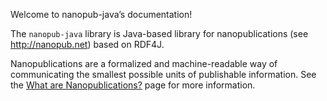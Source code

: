 Welcome to nanopub-java’s documentation!

The `nanopub-java` library is Java-based library for nanopublications (see http://nanopub.net) based on RDF4J.

Nanopublications are a formalized and machine-readable way of communicating the smallest possible units of publishable information. See the [What are Nanopublications?](getting-started/what-are-nanopubs) page for more information.